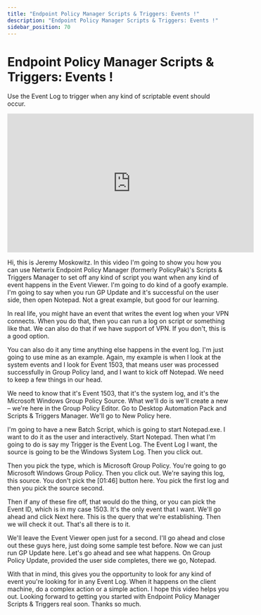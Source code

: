 ```yaml
---
title: "Endpoint Policy Manager Scripts & Triggers: Events !"
description: "Endpoint Policy Manager Scripts & Triggers: Events !"
sidebar_position: 70
---
```

# Endpoint Policy Manager Scripts & Triggers: Events !

Use the Event Log to trigger when any kind of scriptable event should occur.

<iframe width="560" height="315" src="https://www.youtube.com/embed/ibHKk9frET4" title="Endpoint Policy Manager Scripts &amp; Triggers: Events !" frameborder="0" allow="accelerometer; autoplay; clipboard-write; encrypted-media; gyroscope; picture-in-picture; web-share" allowfullscreen="1"></iframe>

Hi, this is Jeremy Moskowitz. In this video I'm going to show you how you can use Netwrix Endpoint
Policy Manager (formerly PolicyPak)'s Scripts & Triggers Manager to set off any kind of script you
want when any kind of event happens in the Event Viewer. I'm going to do kind of a goofy example.
I'm going to say when you run GP Update and it's successful on the user side, then open Notepad. Not
a great example, but good for our learning.

In real life, you might have an event that writes the event log when your VPN connects. When you do
that, then you can run a log on script or something like that. We can also do that if we have
support of VPN. If you don't, this is a good option.

You can also do it any time anything else happens in the event log. I'm just going to use mine as an
example. Again, my example is when I look at the system events and I look for Event 1503, that means
user was processed successfully in Group Policy land, and I want to kick off Notepad. We need to
keep a few things in our head.

We need to know that it's Event 1503, that it's the system log, and it's the Microsoft Windows Group
Policy Source. What we'll do is we'll create a new – we're here in the Group Policy Editor. Go to
Desktop Automation Pack and Scripts & Triggers Manager. We'll go to New Policy here.

I'm going to have a new Batch Script, which is going to start Notepad.exe. I want to do it as the
user and interactively. Start Notepad. Then what I'm going to do is say my Trigger is the Event Log.
The Event Log I want, the source is going to be the Windows System Log. Then you click out.

Then you pick the type, which is Microsoft Group Policy. You're going to go Microsoft Windows Group
Policy. Then you click out. We're saying this log, this source. You don't pick the [01:46] button
here. You pick the first log and then you pick the source second.

Then if any of these fire off, that would do the thing, or you can pick the Event ID, which is in my
case 1503. It's the only event that I want. We'll go ahead and click Next here. This is the query
that we're establishing. Then we will check it out. That's all there is to it.

We'll leave the Event Viewer open just for a second. I'll go ahead and close out these guys here,
just doing some sample test before. Now we can just run GP Update here. Let's go ahead and see what
happens. On Group Policy Update, provided the user side completes, there we go, Notepad.

With that in mind, this gives you the opportunity to look for any kind of event you're looking for
in any Event Log. When it happens on the client machine, do a complex action or a simple action. I
hope this video helps you out. Looking forward to getting you started with Endpoint Policy Manager
Scripts & Triggers real soon. Thanks so much.
